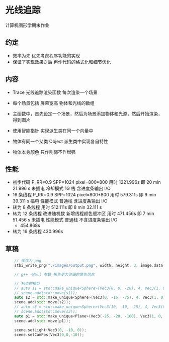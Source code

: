 # 光线追踪
计算机图形学期末作业

## 约定
+ 效率为先 优先考虑程序功能的实现
+ 保证了实现效果之后 再作代码的格式化和细节优化

## 内容
+ Trace 光线追踪渲染函数 每次渲染一个场景
+ 每个场景包括 屏幕宽高 物体和光线的数组
+ 主函数中，首先设定一个场景，然后为场景添加物体和光源，然后开始渲染，得到图片
+ 使用智能指针 实现派生类在同一个向量中
+ 物体有同一个父类 Object 派生类中实现各自特性

+ 物体本身颜色 只作削弱不作增强

## 性能
+ 初步代码 P_RR=0.9 SPP=1024 pixel=800*800 用时 1221.996s 即 20 min 21.996 s 未插电 冷却模式 1G 栈 含进度条输出 I/O
+ 16 条线程 P_RR=0.9 SPP=1024 pixel=800*800 用时 579.311s 即 9 min 39.311 s 插电 性能模式 普通栈 含进度条输出 I/O
+ 转为 8 条线程 用时 512.111s 即 8 min 32.111 s
+ 转为 12 条线程 改进随机数 新增线程颜色缓冲区 用时 471.456s 即 7 min 51.456 s 未插电 性能模式 普通栈 不含进度条输出 I/O
  + 454.868s
+ 转为 16 条线程 430.996s

## 草稿
```cpp
    // 保存为 png
    stbi_write_png("./images/output.png", width, height, 3, image.data(), width * 3);    // vector.data() 返回数组第一个元素的指针

    // g++ -Wall 参数 报告更为详细的警告信息

    // 初步的模型
    // auto s1 = std::make_unique<Sphere>(Vec3(0, 0, -20), 4, Vec3(1, 0, 0));
    // scene.add(std::move(s1));
    auto s2 = std::make_unique<Sphere>(Vec3(0, -16, -75), 4, Vec3(1, 0, 0));
    scene.add(std::move(s2));
    // auto s3 = std::make_unique<Sphere>(Vec3(10, -10, -25), 4, Vec3(0, 0, 1));
    // scene.add(std::move(s3));
    auto p1 = std::make_unique<Plane>(Vec3(-25, -20, -100), Vec3(1, 0, 0), Vec3(0, 0, 1), 50, 50, Vec3(0, 0, 1));
    scene.add(std::move(p1));

    scene.setLight(Vec3(0, -10, 0));
    scene.setCamPos(Vec3(0,0,-10));
```
